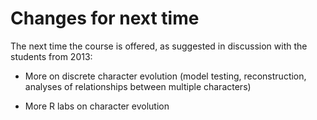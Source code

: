 # Changes for next time

The next time the course is offered, as suggested in discussion with the 
students from 2013:

- More on discrete character evolution (model testing, reconstruction, 
analyses of relationships between multiple characters)

- More R labs on character evolution

